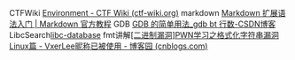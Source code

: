 CTFWiki  [Environment - CTF Wiki (ctf-wiki.org)](https://ctf-wiki.org/pwn/linux/user-mode/environment/)
markdown [Markdown 扩展语法入门 | Markdown 官方教程](https://markdown.com.cn/extended-syntax/)
GDB [GDB 的简单用法_gdb bt 行数-CSDN博客](https://blog.csdn.net/IO1n0/article/details/103388725)
LibcSearch[libc-database](https://libc.rip/)
fmt讲解[[二进制漏洞]PWN学习之格式化字符串漏洞 Linux篇 - VxerLee昵称已被使用 - 博客园 (cnblogs.com)](https://www.cnblogs.com/VxerLee/p/16398761.html)
